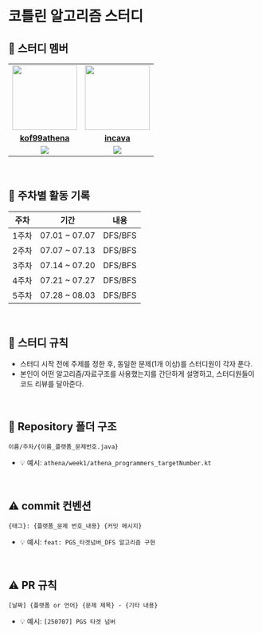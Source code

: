 
#  코틀린 알고리즘 스터디

## 🏅 스터디 멤버

<table>
 <tr>
    <td align="center"><a href="https://github.com/kof99athena"><img src="https://avatars.githubusercontent.com/kof99athena" width="130px;" alt=""></a></td>
    <td align="center"><a href="https://github.com/incava"><img src="https://avatars.githubusercontent.com/incava" width="130px;" alt=""></a></td>
  </tr>
  <tr>
    <td align="center"><a href="https://github.com/kof99athena"><b>kof99athena</b></a></td>
<td align="center"><a href="https://github.com/incava"><b>incava</b></a></td>
  </tr>
  <tr>
    <td align="center">
      <img src="https://mazassumnida.wtf/api/mini/generate_badge?boj=hye023" />
    </td>
    <td align="center">
      <img src="https://mazassumnida.wtf/api/mini/generate_badge?boj=ingi1118" />
    </td>
  </tr> 
</table>

<br/>

## 📅 주차별 활동 기록

| 주차 | 기간 | 내용 |
|------|------|------|
| 1주차 | 07.01 ~ 07.07 | DFS/BFS |
| 2주차 | 07.07 ~ 07.13 | DFS/BFS |
| 3주차 | 07.14 ~ 07.20 | DFS/BFS |
| 4주차 | 07.21 ~ 07.27 | DFS/BFS |
| 5주차 | 07.28 ~ 08.03 | DFS/BFS |

<br/>

## 📌 스터디 규칙
- 스터디 시작 전에 주제를 정한 후, 동일한 문제(1개 이상)를 스터디원이 각자 푼다.
- 본인이 어떤 알고리즘/자료구조를 사용했는지를 간단하게 설명하고, 스터디원들이 코드 리뷰를 달아준다. 

<br/>

## 📁 Repository 폴더 구조
```
이름/주차/{이름_플랫폼_문제번호.java}
```

- 💡 예시: `athena/week1/athena_programmers_targetNumber.kt`

<br/>

## ⚠️ commit 컨벤션

```
{태그}: {플랫폼_문제 번호_내용} {커밋 메시지}
```

- 💡 예시: `feat: PGS_타겟넘버_DFS 알고리즘 구현`

<br>

## ⚠️ PR 규칙

```
[날짜] {플랫폼 or 언어} {문제 제목} - {기타 내용}
```

- 💡 예시: `[250707] PGS 타겟 넘버`

<br/>

